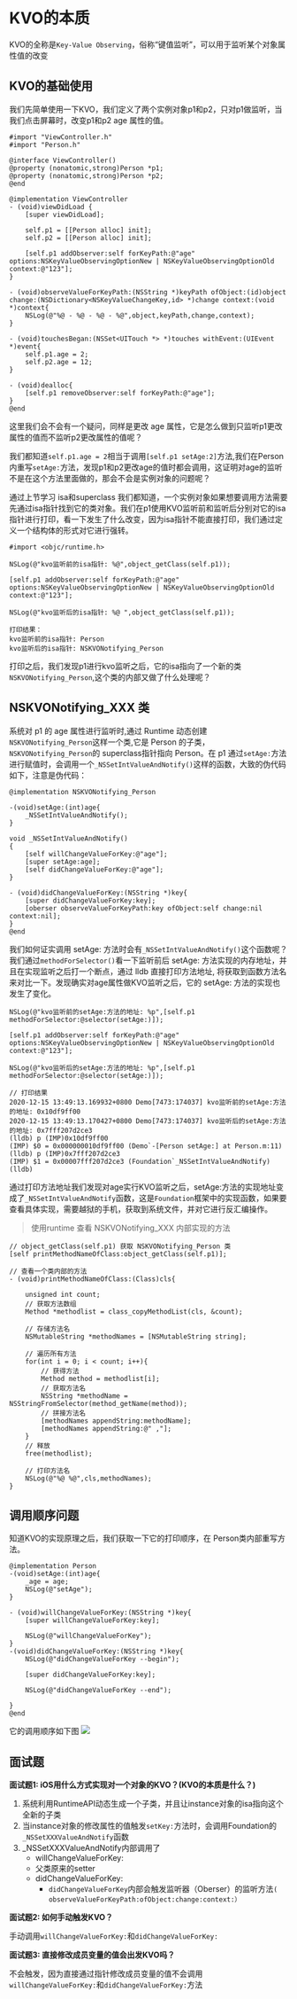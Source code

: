 # KVO的本质
KVO的全称是`Key-Value Observing`，俗称“键值监听”，可以用于监听某个对象属性值的改变

## KVO的基础使用
我们先简单使用一下KVO，我们定义了两个实例对象p1和p2，只对p1做监听，当我们点击屏幕时，改变p1和p2 age 属性的值。
```objc
#import "ViewController.h"
#import "Person.h"

@interface ViewController()
@property (nonatomic,strong)Person *p1;
@property (nonatomic,strong)Person *p2;
@end

@implementation ViewController
- (void)viewDidLoad {
    [super viewDidLoad];

    self.p1 = [[Person alloc] init];
    self.p2 = [[Person alloc] init];

    [self.p1 addObserver:self forKeyPath:@"age" options:NSKeyValueObservingOptionNew | NSKeyValueObservingOptionOld context:@"123"];
}

- (void)observeValueForKeyPath:(NSString *)keyPath ofObject:(id)object change:(NSDictionary<NSKeyValueChangeKey,id> *)change context:(void *)context{
    NSLog(@"%@ - %@ - %@ - %@",object,keyPath,change,context);
}

- (void)touchesBegan:(NSSet<UITouch *> *)touches withEvent:(UIEvent *)event{
    self.p1.age = 2;
    self.p2.age = 12;
}

- (void)dealloc{
    [self.p1 removeObserver:self forKeyPath:@"age"];
}
@end
```
这里我们会不会有一个疑问，同样是更改 age 属性，它是怎么做到只监听p1更改属性的值而不监听p2更改属性的值呢？

我们都知道`self.p1.age = 2`相当于调用`[self.p1 setAge:2]`方法,我们在Person内重写`setAge:`方法，发现p1和p2更改age的值时都会调用，这证明对age的监听不是在这个方法里面做的，那会不会是实例对象的问题呢？

通过上节学习 isa和superclass 我们都知道，一个实例对象如果想要调用方法需要先通过isa指针找到它的类对象。我们在p1使用KVO监听前和监听后分别对它的isa指针进行打印，看一下发生了什么改变，因为isa指针不能直接打印，我们通过定义一个结构体的形式对它进行强转。
```objc
#import <objc/runtime.h>

NSLog(@"kvo监听前的isa指针: %@",object_getClass(self.p1));

[self.p1 addObserver:self forKeyPath:@"age" options:NSKeyValueObservingOptionNew | NSKeyValueObservingOptionOld context:@"123"];

NSLog(@"kvo监听后的isa指针: %@ ",object_getClass(self.p1));

打印结果：
kvo监听前的isa指针: Person
kvo监听后的isa指针: NSKVONotifying_Person 
```
打印之后，我们发现p1进行kvo监听之后，它的isa指向了一个新的类 `NSKVONotifying_Person`,这个类的内部又做了什么处理呢？

## NSKVONotifying_XXX 类
系统对 p1 的 age 属性进行监听时,通过 Runtime 动态创建`NSKVONotifying_Person`这样一个类,它是 Person 的子类，`NSKVONotifying_Person`的 superclass指针指向 Person。在 p1 通过`setAge:`方法进行赋值时，会调用一个`_NSSetIntValueAndNotify()`这样的函数，大致的伪代码如下，注意是伪代码：

```objc
@implementation NSKVONotifying_Person

-(void)setAge:(int)age{
    _NSSetIntValueAndNotify();
}

void _NSSetIntValueAndNotify()
{
    [self willChangeValueForKey:@"age"];
    [super setAge:age];
    [self didChangeValueForKey:@"age"];
}

- (void)didChangeValueForKey:(NSString *)key{
    [super didChangeValueForKey:key];
    [oberser observeValueForKeyPath:key ofObject:self change:nil context:nil];
}
@end
```

我们如何证实调用 setAge: 方法时会有`_NSSetIntValueAndNotify()`这个函数呢？我们通过`methodForSelector()`看一下监听前后 setAge: 方法实现的内存地址，并且在实现监听之后打一个断点，通过 lldb 直接打印方法地址, 将获取到函数方法名来对比一下。发现确实对age属性做KVO监听之后，它的 setAge: 方法的实现也发生了变化。
```objc
NSLog(@"kvo监听前的setAge:方法的地址: %p",[self.p1 methodForSelector:@selector(setAge:)]);

[self.p1 addObserver:self forKeyPath:@"age" options:NSKeyValueObservingOptionNew | NSKeyValueObservingOptionOld context:@"123"];

NSLog(@"kvo监听后的setAge:方法的地址: %p",[self.p1 methodForSelector:@selector(setAge:)]);

// 打印结果
2020-12-15 13:49:13.169932+0800 Demo[7473:174037] kvo监听前的setAge:方法的地址: 0x10df9ff00
2020-12-15 13:49:13.170427+0800 Demo[7473:174037] kvo监听后的setAge:方法的地址: 0x7fff207d2ce3
(lldb) p (IMP)0x10df9ff00
(IMP) $0 = 0x000000010df9ff00 (Demo`-[Person setAge:] at Person.m:11)
(lldb) p (IMP)0x7fff207d2ce3
(IMP) $1 = 0x00007fff207d2ce3 (Foundation`_NSSetIntValueAndNotify)
(lldb) 
```
通过打印方法地址我们发现对age实行KVO监听之后，setAge:方法的实现地址变成了`_NSSetIntValueAndNotify`函数，这是`Foundation`框架中的实现函数，如果要查看具体实现，需要越狱的手机，获取到系统文件，并对它进行反汇编操作。

> 使用runtime 查看 NSKVONotifying_XXX 内部实现的方法

```objc
// object_getClass(self.p1) 获取 NSKVONotifying_Person 类
[self printMethodNameOfClass:object_getClass(self.p1)];

// 查看一个类内部的方法
- (void)printMethodNameOfClass:(Class)cls{
    
    unsigned int count;
    // 获取方法数组
    Method *methodlist = class_copyMethodList(cls, &count);
    
    // 存储方法名
    NSMutableString *methodNames = [NSMutableString string];
    
    // 遍历所有方法
    for(int i = 0; i < count; i++){
        // 获得方法
        Method method = methodlist[i];
        // 获取方法名
        NSString *methodName = NSStringFromSelector(method_getName(method));
        // 拼接方法名
        [methodNames appendString:methodName];
        [methodNames appendString:@" ,"];
    }
    // 释放
    free(methodlist);
    
    // 打印方法名
    NSLog(@"%@ %@",cls,methodNames);
}
```

## 调用顺序问题
知道KVO的实现原理之后，我们获取一下它的打印顺序，在 Person类内部重写方法。
```
@implementation Person
-(void)setAge:(int)age{
    _age = age;
    NSLog(@"setAge");
}

- (void)willChangeValueForKey:(NSString *)key{
    [super willChangeValueForKey:key];
    
    NSLog(@"willChangeValueForKey");
}
-(void)didChangeValueForKey:(NSString *)key{
    NSLog(@"didChangeValueForKey --begin");

    [super didChangeValueForKey:key];
    
    NSLog(@"didChangeValueForKey --end");

}
@end
```
它的调用顺序如下图
![](./../imgs/ios_img_9.jpg)

## 面试题
**面试题1: iOS用什么方式实现对一个对象的KVO？(KVO的本质是什么？)**
1. 系统利用RuntimeAPI动态生成一个子类，并且让instance对象的isa指向这个全新的子类
2. 当instance对象的修改属性的值触发`setKey:`方法时，会调用Foundation的`_NSSetXXXValueAndNotify`函数
3. _NSSetXXXValueAndNotify内部调用了    
    * willChangeValueForKey:
    * 父类原来的setter
    * didChangeValueForKey:
        * `didChangeValueForKey`内部会触发监听器（Oberser）的监听方法`( observeValueForKeyPath:ofObject:change:context:）`

**面试题2: 如何手动触发KVO？**

手动调用`willChangeValueForKey:`和`didChangeValueForKey:`

**面试题3: 直接修改成员变量的值会出发KVO吗？**

不会触发，因为直接通过指针修改成员变量的值不会调用`willChangeValueForKey:`和`didChangeValueForKey:`方法